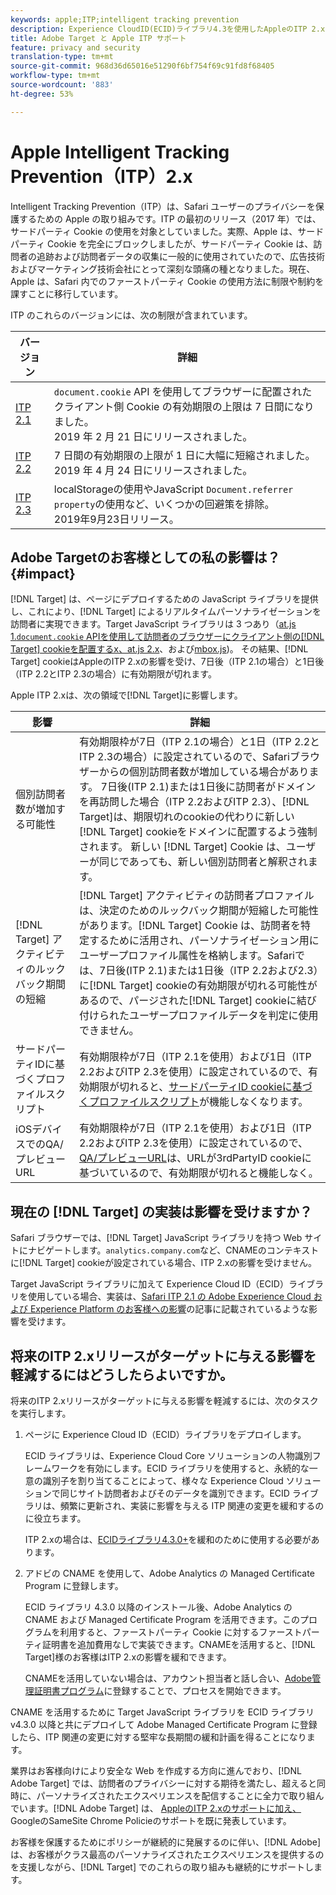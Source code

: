 ```yaml
---
keywords: apple;ITP;intelligent tracking prevention
description: Experience CloudID(ECID)ライブラリ4.3を使用したAppleのITP 2.xのAdobe Targetサポートに関する情報です。
title: Adobe Target と Apple ITP サポート
feature: privacy and security
translation-type: tm+mt
source-git-commit: 968d36d65016e51290f6bf754f69c91fd8f68405
workflow-type: tm+mt
source-wordcount: '883'
ht-degree: 53%

---
```



# Apple Intelligent Tracking Prevention（ITP）2.x

Intelligent Tracking Prevention（ITP）は、Safari ユーザーのプライバシーを保護するための Apple の取り組みです。ITP の最初のリリース（2017 年）では、サードパーティ Cookie の使用を対象としていました。実際、Apple は、サードパーティ Cookie を完全にブロックしましたが、サードパーティ Cookie は、訪問者の追跡および訪問者データの収集に一般的に使用されていたので、広告技術およびマーケティング技術会社にとって深刻な頭痛の種となりました。現在、Apple は、Safari 内でのファーストパーティ Cookie の使用方法に制限や制約を課すことに移行しています。

ITP のこれらのバージョンには、次の制限が含まれています。

| バージョン | 詳細 |
| --- | --- |
| [ITP 2.1](https://webkit.org/blog/8613/intelligent-tracking-prevention-2-1/) | `document.cookie` API を使用してブラウザーに配置されたクライアント側 Cookie の有効期限の上限は 7 日間になりました。<br>2019 年 2 月 21 日にリリースされました。 |
| [ITP 2.2](https://webkit.org/blog/8828/intelligent-tracking-prevention-2-2/) | 7 日間の有効期限の上限が 1 日に大幅に短縮されました。<br>2019 年 4 月 24 日にリリースされました。 |
| [ITP 2.3](https://webkit.org/blog/9521/intelligent-tracking-prevention-2-3/) | localStorageの使用やJavaScript `Document.referrer property`の使用など、いくつかの回避策を排除。<br>2019年9月23日リリース。 |

## Adobe Targetのお客様としての私の影響は？{#impact}

[!DNL Target] は、ページにデプロイするための JavaScript ライブラリを提供し、これにより、[!DNL Target] によるリアルタイムパーソナライゼーションを訪問者に実現できます。Target JavaScript ライブラリは 3 つあり（[at.js 1.`document.cookie` APIを使用して訪問者のブラウザーにクライアント側の[!DNL Target] cookieを配置するx、at.js 2.x](/help/c-implementing-target/c-implementing-target-for-client-side-web/c-how-atjs-works/how-atjs-works.md)、および[mbox.js](/help/c-implementing-target/c-implementing-target-for-client-side-web/t-mbox-download/mbox-download.md))。 その結果、[!DNL Target] cookieはAppleのITP 2.xの影響を受け、7日後（ITP 2.1の場合）と1日後（ITP 2.2とITP 2.3の場合）に有効期限が切れます。

Apple ITP 2.xは、次の領域で[!DNL Target]に影響します。

| 影響 | 詳細 |
| --- | --- |
| 個別訪問者数が増加する可能性 | 有効期限枠が7日（ITP 2.1の場合）と1日（ITP 2.2とITP 2.3の場合）に設定されているので、Safariブラウザーからの個別訪問者数が増加している場合があります。 7日後(ITP 2.1)または1日後に訪問者がドメインを再訪問した場合（ITP 2.2およびITP 2.3）、[!DNL Target]は、期限切れのcookieの代わりに新しい[!DNL Target] cookieをドメインに配置するよう強制されます。 新しい [!DNL Target] Cookie は、ユーザーが同じであっても、新しい個別訪問者と解釈されます。 |
| [!DNL Target] アクティビティのルックバック期間の短縮 | [!DNL Target] アクティビティの訪問者プロファイルは、決定のためのルックバック期間が短縮した可能性があります。[!DNL Target] Cookie は、訪問者を特定するために活用され、パーソナライゼーション用にユーザープロファイル属性を格納します。Safariでは、7日後(ITP 2.1)または1日後（ITP 2.2および2.3）に[!DNL Target] cookieの有効期限が切れる可能性があるので、パージされた[!DNL Target] cookieに結び付けられたユーザープロファイルデータを判定に使用できません。 |
| サードパーティIDに基づくプロファイルスクリプト | 有効期限枠が7日（ITP 2.1を使用）および1日（ITP 2.2およびITP 2.3を使用）に設定されているので、有効期限が切れると、[サードパーティID cookieに基づくプロファイルスクリプト](/help/c-target/c-visitor-profile/profile-parameters.md)が機能しなくなります。 |
| iOSデバイスでのQA/プレビューURL | 有効期限枠が7日（ITP 2.1を使用）および1日（ITP 2.2およびITP 2.3を使用）に設定されているので、[QA/プレビューURL](/help/c-activities/c-activity-qa/activity-qa.md)は、URLが3rdPartyID cookieに基づいているので、有効期限が切れると機能しなく。 |

## 現在の [!DNL Target] の実装は影響を受けますか？

Safari ブラウザーでは、[!DNL Target] JavaScript ライブラリを持つ Web サイトにナビゲートします。`analytics.company.com`など、CNAMEのコンテキストに[!DNL Target] cookieが設定されている場合、ITP 2.xの影響を受けません。

Target JavaScript ライブラリに加えて Experience Cloud ID（ECID）ライブラリを使用している場合、実装は、[Safari ITP 2.1 の Adobe Experience Cloud および Experience Platform のお客様への影響](https://medium.com/adobetech/safari-itp-2-1-impact-on-adobe-experience-cloud-customers-9439cecb55ac)の記事に記載されているような影響を受けます。

## 将来のITP 2.xリリースがターゲットに与える影響を軽減するにはどうしたらよいですか。

将来のITP 2.xリリースがターゲットに与える影響を軽減するには、次のタスクを実行します。

1. ページに Experience Cloud ID（ECID）ライブラリをデプロイします。

   ECID ライブラリは、Experience Cloud Core ソリューションの人物識別フレームワークを有効にします。ECID ライブラリを使用すると、永続的な一意の識別子を割り当てることによって、様々な Experience Cloud ソリューションで同じサイト訪問者およびそのデータを識別できます。ECID ライブラリは、頻繁に更新され、実装に影響を与える ITP 関連の変更を緩和するのに役立ちます。

   ITP 2.xの場合は、[ECIDライブラリ4.3.0+](https://experienceleague.adobe.com/docs/id-service/using/release-notes/release-notes.html)を緩和のために使用する必要があります。

1. アドビの CNAME を使用して、Adobe Analytics の Managed Certificate Program に登録します。

   ECID ライブラリ 4.3.0 以降のインストール後、Adobe Analytics の CNAME および Managed Certificate Program を活用できます。このプログラムを利用すると、ファーストパーティ Cookie に対するファーストパーティ証明書を追加費用なしで実装できます。CNAMEを活用すると、[!DNL Target]様のお客様はITP 2.xの影響を緩和できます。

   CNAMEを活用していない場合は、アカウント担当者と話し合い、[Adobe管理証明書プログラム](https://experienceleague.adobe.com/docs/core-services/interface/ec-cookies/cookies-first-party.html#adobe-managed-certificate-program)に登録することで、プロセスを開始できます。

CNAME を活用するために Target JavaScript ライブラリを ECID ライブラリ v4.3.0 以降と共にデプロイして Adobe Managed Certificate Program に登録したら、ITP 関連の変更に対する堅牢な長期間の緩和計画を得ることになります。

業界はお客様向けにより安全な Web を作成する方向に進んでおり、[!DNL Adobe Target] では、訪問者のプライバシーに対する期待を満たし、超えると同時に、パーソナライズされたエクスペリエンスを配信することに全力で取り組んでいます。[!DNL Adobe Target] は、 [AppleのITP 2.xのサポートに加え、](/help/c-implementing-target/c-considerations-before-you-implement-target/c-privacy/google-chrome-samesite-cookie-policies.md) GoogleのSameSite Chrome Policieのサポートを既に発表しています。

お客様を保護するためにポリシーが継続的に発展するのに伴い、[!DNL Adobe] は、お客様がクラス最高のパーソナライズされたエクスペリエンスを提供するのを支援しながら、[!DNL Target] でのこれらの取り組みも継続的にサポートします。
